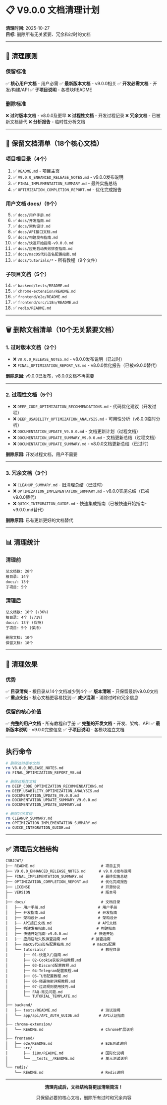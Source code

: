 # 📋 V9.0.0 文档清理计划

**清理时间**: 2025-10-27  
**目标**: 删除所有无关紧要、冗余和过时的文档

---

## 🎯 清理原则

### 保留标准
✅ **核心用户文档** - 用户必需
✅ **最新版本文档** - v9.0.0相关
✅ **开发必需文档** - 开发/构建/API
✅ **子项目说明** - 各模块README

### 删除标准
❌ **过时版本文档** - v8.0.0及更早
❌ **过程性文档** - 开发过程记录
❌ **冗余文档** - 已被新文档替代
❌ **分析报告** - 临时性分析文档

---

## 📝 保留文档清单（18个核心文档）

### 项目根目录（4个）
1. ✅ `README.md` - 项目主页
2. ✅ `V9.0.0_ENHANCED_RELEASE_NOTES.md` - v9.0.0发布说明
3. ✅ `FINAL_IMPLEMENTATION_SUMMARY.md` - 最终实施总结
4. ✅ `OPTIMIZATION_COMPLETION_REPORT.md` - 优化完成报告

### 用户文档 docs/（9个）
5. ✅ `docs/用户手册.md`
6. ✅ `docs/开发指南.md`
7. ✅ `docs/架构设计.md`
8. ✅ `docs/API接口文档.md`
9. ✅ `docs/构建发布指南.md`
10. ✅ `docs/快速开始指南-v9.0.0.md`
11. ✅ `docs/应用启动失败排查指南.md`
12. ✅ `docs/macOS代码签名配置指南.md`
13. ✅ `docs/tutorials/*` - 所有教程（9个文件）

### 子项目文档（5个）
14. ✅ `backend/tests/README.md`
15. ✅ `chrome-extension/README.md`
16. ✅ `frontend/e2e/README.md`
17. ✅ `frontend/src/i18n/README.md`
18. ✅ `redis/README.md`

---

## 🗑️ 删除文档清单（10个无关紧要文档）

### 1. 过时版本文档（2个）
- ❌ `V8.0.0_RELEASE_NOTES.md` - v8.0.0发布说明（已过时）
- ❌ `FINAL_OPTIMIZATION_REPORT_V8.md` - v8.0.0优化报告（已被v9.0.0替代）

**删除原因**: v9.0.0已发布，v8.0.0文档不再需要

---

### 2. 过程性文档（5个）
- ❌ `DEEP_CODE_OPTIMIZATION_RECOMMENDATIONS.md` - 代码优化建议（开发过程）
- ❌ `DEEP_USABILITY_OPTIMIZATION_ANALYSIS.md` - 可用性分析（v8.0.0临时分析）
- ❌ `DOCUMENTATION_UPDATE_V9.0.0.md` - 文档更新计划（过程文档）
- ❌ `DOCUMENTATION_UPDATE_SUMMARY_V9.0.0.md` - 文档更新总结（过程文档）
- ❌ `DOCUMENTATION_UPDATE_SUMMARY.md` - v8.0.0文档更新总结（已过时）

**删除原因**: 开发过程文档，用户不需要

---

### 3. 冗余文档（3个）
- ❌ `CLEANUP_SUMMARY.md` - 旧清理总结（已过时）
- ❌ `OPTIMIZATION_IMPLEMENTATION_SUMMARY.md` - v8.0.0实施总结（已被v9.0.0替代）
- ❌ `QUICK_INTEGRATION_GUIDE.md` - 快速集成指南（已被快速开始指南-v9.0.0.md替代）

**删除原因**: 已有更新更好的文档替代

---

## 📊 清理统计

### 清理前
```
总文档数: 28个
根目录: 14个
docs/: 13个
子项目: 5个
```

### 清理后
```
总文档数: 18个 (↓36%)
根目录: 4个 (↓71%)
docs/: 13个 (保持)
子项目: 5个 (保持)

删除文档: 10个
保留文档: 18个
```

---

## 🎯 清理效果

### 优势
✅ **目录清爽** - 根目录从14个文档减少到4个
✅ **版本清晰** - 只保留最新v9.0.0文档
✅ **重点突出** - 核心文档更容易找到
✅ **减少混淆** - 消除过时和冗余信息

### 保留的核心价值
✅ **完整的用户文档** - 所有教程和手册
✅ **完整的开发文档** - 开发、架构、API
✅ **最新版本说明** - v9.0.0完整信息
✅ **子项目说明** - 各模块独立文档

---

## 执行命令

```bash
# 删除过时版本文档
rm V8.0.0_RELEASE_NOTES.md
rm FINAL_OPTIMIZATION_REPORT_V8.md

# 删除过程性文档
rm DEEP_CODE_OPTIMIZATION_RECOMMENDATIONS.md
rm DEEP_USABILITY_OPTIMIZATION_ANALYSIS.md
rm DOCUMENTATION_UPDATE_V9.0.0.md
rm DOCUMENTATION_UPDATE_SUMMARY_V9.0.0.md
rm DOCUMENTATION_UPDATE_SUMMARY.md

# 删除冗余文档
rm CLEANUP_SUMMARY.md
rm OPTIMIZATION_IMPLEMENTATION_SUMMARY.md
rm QUICK_INTEGRATION_GUIDE.md
```

---

## ✅ 清理后文档结构

```
CSBJJWT/
├── README.md                              # 项目主页
├── V9.0.0_ENHANCED_RELEASE_NOTES.md      # v9.0.0发布说明
├── FINAL_IMPLEMENTATION_SUMMARY.md        # 最终实施总结
├── OPTIMIZATION_COMPLETION_REPORT.md      # 优化完成报告
├── LICENSE                                # 开源协议
├── VERSION                                # 版本号
│
├── docs/                                  # 文档目录
│   ├── 用户手册.md                        # 用户手册
│   ├── 开发指南.md                        # 开发指南
│   ├── 架构设计.md                        # 架构设计
│   ├── API接口文档.md                     # API文档
│   ├── 构建发布指南.md                    # 构建指南
│   ├── 快速开始指南-v9.0.0.md            # 快速开始
│   ├── 应用启动失败排查指南.md           # 排查指南
│   ├── macOS代码签名配置指南.md          # macOS配置
│   └── tutorials/                         # 教程目录
│       ├── 01-快速入门指南.md
│       ├── 02-Cookie获取详细教程.md
│       ├── 03-Discord配置教程.md
│       ├── 04-Telegram配置教程.md
│       ├── 05-飞书配置教程.md
│       ├── 06-频道映射详解教程.md
│       ├── 07-过滤规则使用技巧.md
│       ├── FAQ-常见问题.md
│       └── TUTORIAL_TEMPLATE.md
│
├── backend/
│   ├── tests/README.md                    # 测试说明
│   └── app/api/API_AUTH_GUIDE.md         # API认证指南
│
├── chrome-extension/
│   └── README.md                          # Chrome扩展说明
│
├── frontend/
│   ├── e2e/README.md                      # E2E测试说明
│   └── src/
│       ├── i18n/README.md                 # 国际化说明
│       └── __tests__/README.md            # 单元测试说明
│
└── redis/
    └── README.md                          # Redis说明
```

---

<div align="center">

**清理完成后，文档结构将更加清晰简洁！**

只保留必要的核心文档，删除所有过时和冗余内容

</div>
